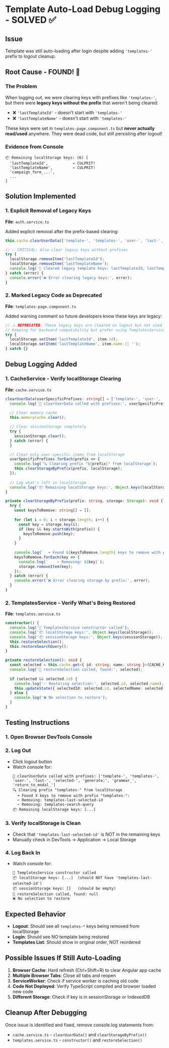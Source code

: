 # Template Auto-Load Debug Logging - SOLVED ✅

## Issue
Template was still auto-loading after login despite adding `'templates-'` prefix to logout cleanup.

## Root Cause - FOUND! 🎯

### The Problem
When logging out, we were clearing keys with prefixes like `'templates-'`, but there were **legacy keys without the prefix** that weren't being cleared:
- ❌ `'lastTemplateId'` - doesn't start with `'templates-'`
- ❌ `'lastTemplateName'` - doesn't start with `'templates-'`

These keys were set in `templates-page.component.ts` but **never actually read/used** anywhere. They were dead code, but still persisting after logout!

### Evidence from Console
```
📦 Remaining localStorage keys: (6) [
  'lastTemplateId',           ← CULPRIT!
  'lastTemplateName',         ← CULPRIT!
  'campaign_form_...',
  ...
]
```

## Solution Implemented

### 1. Explicit Removal of Legacy Keys
**File**: `auth.service.ts`

Added explicit removal after the prefix-based clearing:

```typescript
this.cache.clearUserData(['template-', 'templates-', 'user-', 'last-', 'selected-', 'generate:', 'grammar_', 'return_to_modal_']);

// ✅ CRITICAL: Also clear legacy keys without prefixes
try {
  localStorage.removeItem('lastTemplateId');
  localStorage.removeItem('lastTemplateName');
  console.log('🧹 Cleared legacy template keys: lastTemplateId, lastTemplateName');
} catch (error) {
  console.error('❌ Error clearing legacy keys:', error);
}
```

### 2. Marked Legacy Code as Deprecated
**File**: `templates-page.component.ts`

Added warning comment so future developers know these keys are legacy:

```typescript
// ⚠️ DEPRECATED: These legacy keys are cleared on logout but not used anywhere
// Keeping for backward compatibility but prefer using TemplatesService cache
try {
  localStorage.setItem('lastTemplateId', item.id);
  localStorage.setItem('lastTemplateName', item.name || '');
} catch {}
```

## Debug Logging Added

### 1. CacheService - Verify localStorage Clearing

**File**: `cache.service.ts`

```typescript
clearUserData(userSpecificPrefixes: string[] = ['template-', 'user-', 'last-']): void {
  console.log('🧹 clearUserData called with prefixes:', userSpecificPrefixes);
  
  // Clear memory cache
  this.memoryCache.clear();

  // Clear sessionStorage completely
  try {
    sessionStorage.clear();
  } catch (error) {
  }

  // Clear only user-specific items from localStorage
  userSpecificPrefixes.forEach(prefix => {
    console.log(`🔍 Clearing prefix "${prefix}" from localStorage`);
    this.clearStorageByPrefix(prefix, localStorage);
  });
  
  // Log what's left in localStorage
  console.log('📦 Remaining localStorage keys:', Object.keys(localStorage));
}

private clearStorageByPrefix(prefix: string, storage: Storage): void {
  try {
    const keysToRemove: string[] = [];
    
    for (let i = 0; i < storage.length; i++) {
      const key = storage.key(i);
      if (key && key.startsWith(prefix)) {
        keysToRemove.push(key);
      }
    }
    
    console.log(`  ➜ Found ${keysToRemove.length} keys to remove with prefix "${prefix}":`, keysToRemove);
    keysToRemove.forEach(key => {
      console.log(`    ✂️ Removing: ${key}`);
      storage.removeItem(key);
    });
  } catch (error) {
    console.error('❌ Error clearing storage by prefix:', error);
  }
}
```

### 2. TemplatesService - Verify What's Being Restored

**File**: `templates.service.ts`

```typescript
constructor() {
  console.log('🎯 TemplatesService constructor called');
  console.log('📦 localStorage keys:', Object.keys(localStorage));
  console.log('📦 sessionStorage keys:', Object.keys(sessionStorage));
  this.restoreSelection();
  this.restoreSearchQuery();
}

private restoreSelection(): void {
  const selected = this.cache.get<{ id: string; name: string }>(CACHE_KEYS.SELECTED);
  console.log('🔄 restoreSelection called, found:', selected);
  
  if (selected && selected.id) {
    console.log('✅ Restoring selection:', selected.id, selected.name);
    this.updateState({ selectedId: selected.id, selectedName: selected.name });
  } else {
    console.log('❌ No selection to restore');
  }
}
```

## Testing Instructions

### 1. Open Browser DevTools Console

### 2. Log Out
- Click logout button
- Watch console for:
  ```
  🧹 clearUserData called with prefixes: ['template-', 'templates-', 'user-', 'last-', 'selected-', 'generate:', 'grammar_', 'return_to_modal_']
  🔍 Clearing prefix "templates-" from localStorage
    ➜ Found X keys to remove with prefix "templates-":
    ✂️ Removing: templates-last-selected-id
    ✂️ Removing: templates-search-query
  📦 Remaining localStorage keys: [...]
  ```

### 3. Verify localStorage is Clean
- Check that `'templates-last-selected-id'` is NOT in the remaining keys
- Manually check in DevTools → Application → Local Storage

### 4. Log Back In
- Watch console for:
  ```
  🎯 TemplatesService constructor called
  📦 localStorage keys: [...]  (should NOT have 'templates-last-selected-id')
  📦 sessionStorage keys: []   (should be empty)
  🔄 restoreSelection called, found: null
  ❌ No selection to restore
  ```

## Expected Behavior
- **Logout**: Should see all `templates-*` keys being removed from localStorage
- **Login**: Should see NO template being restored
- **Templates List**: Should show in original order, NOT reordered

## Possible Issues If Still Auto-Loading

1. **Browser Cache**: Hard refresh (Ctrl+Shift+R) to clear Angular app cache
2. **Multiple Browser Tabs**: Close all tabs and reopen
3. **ServiceWorker**: Check if service worker is caching old code
4. **Code Not Deployed**: Verify TypeScript compiled and browser loaded new code
5. **Different Storage**: Check if key is in sessionStorage or IndexedDB

## Cleanup After Debugging

Once issue is identified and fixed, remove console.log statements from:
- `cache.service.ts` - `clearUserData()` and `clearStorageByPrefix()`
- `templates.service.ts` - `constructor()` and `restoreSelection()`

